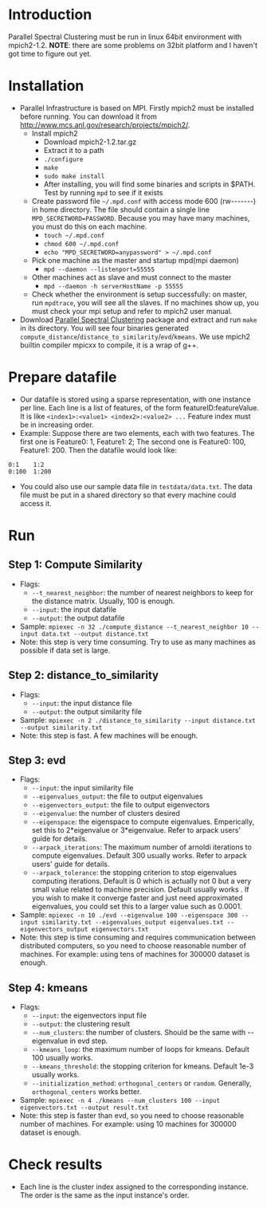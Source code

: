 # Introduction #

Parallel Spectral Clustering must be run in linux 64bit environment with mpich2-1.2.
**NOTE**: there are some problems on 32bit platform and I haven't got time to figure out yet.

# Installation #

  * Parallel Infrastructure is based on MPI. Firstly mpich2 must be installed before running. You can download it from http://www.mcs.anl.gov/research/projects/mpich2/.
    * Install mpich2
      * Download mpich2-1.2.tar.gz
      * Extract it to a path
      * `./configure`
      * `make`
      * `sudo make install`
      * After installing, you will find some binaries and scripts in $PATH. Test by running `mpd` to see if it exists
    * Create password file `~/.mpd.conf` with access mode 600 (rw-------) in home directory. The file should contain a single line `MPD_SECRETWORD=PASSWORD`. Because you may have many  machines, you must do this on each machine.
      * `touch ~/.mpd.conf`
      * `chmod 600 ~/.mpd.conf`
      * `echo "MPD_SECRETWORD=anypassword" > ~/.mpd.conf`
    * Pick one machine as the master and startup mpd(mpi daemon)
      * `mpd --daemon --listenport=55555`
    * Other machines act as slave and must connect to the master
      * `mpd --daemon -h serverHostName -p 55555`
    * Check whether the environment is setup successfully: on master, run `mpdtrace`, you will see all the slaves. If no machines show up, you must check your mpi setup and refer to mpich2 user manual.
  * Download [Parallel Spectral Clustering](http://pspectralclustering.googlecode.com/files/pspectralclustering-beta.tar.gz) package and extract and run `make` in its directory. You will see four binaries generated `compute_distance`/`distance_to_similarity`/`evd`/`kmeans`. We use mpich2 builtin compiler mpicxx to compile, it is a wrap of g++.
# Prepare datafile #
  * Our datafile is stored using a sparse representation, with one instance per line. Each line is a list of features, of the form featureID:featureValue. It is like `<index1>:<value1> <index2>:<value2> ...` Feature index must be in increasing order.
  * Example: Suppose there are two elements, each with two features. The first one is Feature0: 1, Feature1: 2; The second one is Feature0: 100, Feature1: 200. Then the datafile would look like:
```
0:1    1:2
0:100  1:200
```
  * You could also use our sample data file in `testdata/data.txt`. The data file must be put in a shared directory so that every machine could access it.

# Run #
## Step 1: Compute Similarity ##
  * Flags:
    * `--t_nearest_neighbor`: the number of nearest neighbors to keep for the distance matrix. Usually, 100 is enough.
    * `--input`: the input datafile
    * `--output`: the output datafile
  * Sample: `mpiexec -n 32 ./compute_distance --t_nearest_neighbor 10 --input data.txt --output distance.txt`
  * Note: this step is very time consuming. Try to use as many machines as possible if data set is large.

## Step 2: distance\_to\_similarity ##
  * Flags:
    * `--input`: the input distance file
    * `--output`: the output similarity file
  * Sample: `mpiexec -n 2 ./distance_to_similarity --input distance.txt --output similarity.txt`
  * Note: this step is fast. A few machines will be enough.

## Step 3: evd ##
  * Flags:
    * `--input`: the input similarity file
    * `--eigenvalues_output`: the file to output eigenvalues
    * `--eigenvectors_output`: the file to output eigenvectors
    * `--eigenvalue`: the number of clusters desired
    * `--eigenspace`: the eigenspace to compute eigenvalues. Emperically, set this to 2\*eigenvalue or 3\*eigenvalue. Refer to arpack users' guide for details.
    * `--arpack_iterations`: The maximum number of arnoldi iterations to compute eigenvalues. Default 300 usually works.  Refer to arpack users' guide for details.
    * `--arpack_tolerance`: the stopping criterion to stop eigenvalues computing iterations. Default is 0 which is actually not 0 but a very small value related to machine precision. Default usually works . If you wish to make it converge faster and just need approximated eigenvalues, you could set this to a larger value such as 0.0001.
  * Sample: `mpiexec -n 10 ./evd --eigenvalue 100 --eigenspace 300 --input similarity.txt --eigenvalues_output eigenvalues.txt --eigenvectors_output eigenvectors.txt`
  * Note: this step is time consuming and requires communication between distributed computers,  so you need to choose reasonable number of machines. For example: using tens of machines for 300000 dataset is enough.

## Step 4: kmeans ##
  * Flags:
    * `--input`: the eigenvectors input file
    * `--output`: the clustering result
    * `--num_clusters`: the number of clusters. Should be the same with --eigenvalue in evd step.
    * `--kmeans_loop`: the maximum number of loops for kmeans. Default 100 usually works.
    * `--kmeans_threshold`: the stopping criterion for kmeans. Default 1e-3 usually works.
    * `--initialization_method`: `orthogonal_centers` or `random`. Generally, `orthogonal_centers` works better.
  * Sample: `mpiexec -n 4 ./kmeans --num_clusters 100 --input eigenvectors.txt --output result.txt`
  * Note: this step is faster than evd,  so you need to choose reasonable number of machines. For example: using 10 machines for 300000 dataset is enough.
# Check results #
  * Each line is the cluster index assigned to the corresponding instance. The order is the same as the input instance's order.
